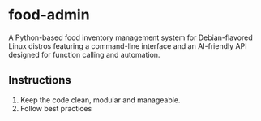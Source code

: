 # food-admin

A Python-based food inventory management system for Debian-flavored Linux distros featuring a command-line interface and an AI-friendly API designed for function calling and automation.

## Instructions

1. Keep the code clean, modular and manageable.
2. Follow best practices
